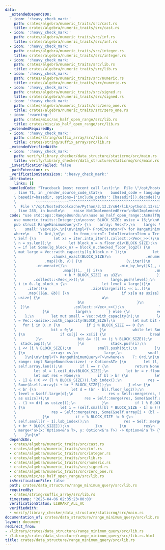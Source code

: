 ```yaml
---
data:
  _extendedDependsOn:
  - icon: ':heavy_check_mark:'
    path: crates/algebra/numeric_traits/src/cast.rs
    title: crates/algebra/numeric_traits/src/cast.rs
  - icon: ':heavy_check_mark:'
    path: crates/algebra/numeric_traits/src/inf.rs
    title: crates/algebra/numeric_traits/src/inf.rs
  - icon: ':heavy_check_mark:'
    path: crates/algebra/numeric_traits/src/integer.rs
    title: crates/algebra/numeric_traits/src/integer.rs
  - icon: ':heavy_check_mark:'
    path: crates/algebra/numeric_traits/src/lib.rs
    title: crates/algebra/numeric_traits/src/lib.rs
  - icon: ':heavy_check_mark:'
    path: crates/algebra/numeric_traits/src/numeric.rs
    title: crates/algebra/numeric_traits/src/numeric.rs
  - icon: ':heavy_check_mark:'
    path: crates/algebra/numeric_traits/src/signed.rs
    title: crates/algebra/numeric_traits/src/signed.rs
  - icon: ':heavy_check_mark:'
    path: crates/algebra/numeric_traits/src/zero_one.rs
    title: crates/algebra/numeric_traits/src/zero_one.rs
  - icon: ':warning:'
    path: crates/misc/as_half_open_range/src/lib.rs
    title: crates/misc/as_half_open_range/src/lib.rs
  _extendedRequiredBy:
  - icon: ':heavy_check_mark:'
    path: crates/string/suffix_array/src/lib.rs
    title: crates/string/suffix_array/src/lib.rs
  _extendedVerifiedWith:
  - icon: ':heavy_check_mark:'
    path: verify/library_checker/data_structure/staticrmq/src/main.rs
    title: verify/library_checker/data_structure/staticrmq/src/main.rs
  _isVerificationFailed: false
  _pathExtension: rs
  _verificationStatusIcon: ':heavy_check_mark:'
  attributes:
    links: []
  bundledCode: "Traceback (most recent call last):\n  File \"/opt/hostedtoolcache/Python/3.13.2/x64/lib/python3.13/site-packages/onlinejudge_verify/documentation/build.py\"\
    , line 71, in _render_source_code_stat\n    bundled_code = language.bundle(stat.path,\
    \ basedir=basedir, options={'include_paths': [basedir]}).decode()\n          \
    \         ~~~~~~~~~~~~~~~^^^^^^^^^^^^^^^^^^^^^^^^^^^^^^^^^^^^^^^^^^^^^^^^^^^^^^^^^^^^^^^^^^\n\
    \  File \"/opt/hostedtoolcache/Python/3.13.2/x64/lib/python3.13/site-packages/onlinejudge_verify/languages/rust.py\"\
    , line 288, in bundle\n    raise NotImplementedError\nNotImplementedError\n"
  code: "use std::ops::RangeBounds;\n\nuse as_half_open_range::AsHalfOpenRange;\n\
    use numeric_traits::Integer;\n\nconst BLOCK_SIZE: usize = 16;\n\n#[derive(Clone)]\n\
    pub struct RangeMinimumQuery<T> {\n    array: Vec<T>,\n    large: Vec<Vec<u32>>,\n\
    \    small: Vec<u16>,\n}\n\nimpl<T> FromIterator<T> for RangeMinimumQuery<T>\n\
    where\n    T: Ord,\n{\n    fn from_iter<I: IntoIterator<Item = T>>(iter: I) ->\
    \ Self {\n        let xs = iter.into_iter().collect::<Vec<_>>();\n        let\
    \ n = xs.len();\n        let block_n = n.floor_div(BLOCK_SIZE);\n        let large\
    \ = if let Some(lg_block_n) = block_n.checked_floor_log2() {\n            let\
    \ mut large = Vec::with_capacity(lg_block_n + 1);\n            let level = xs\n\
    \                .chunks_exact(BLOCK_SIZE)\n                .enumerate()\n   \
    \             .map(|(b, v)| {\n                    (v.iter()\n               \
    \         .enumerate()\n                        .min_by_key(|&(_, x)| x)\n   \
    \                     .map(|(i, _)| i)\n                        .unwrap()\n  \
    \                      + b * BLOCK_SIZE) as u32\n                })\n        \
    \        .collect::<Vec<_>>();\n            large.push(level);\n            for\
    \ i in 0..lg_block_n {\n                let level = large[i]\n               \
    \     .iter()\n                    .zip(&large[i][1 << i..])\n               \
    \     .map(|(&a, &b)| {\n                        if xs[a as usize] <= xs[b as\
    \ usize] {\n                            a\n                        } else {\n\
    \                            b\n                        }\n                  \
    \  })\n                    .collect::<Vec<_>>();\n                large.push(level);\n\
    \            }\n            large\n        } else {\n            vec![]\n    \
    \    };\n        let mut small = Vec::with_capacity(n);\n        let mut stack\
    \ = Vec::<usize>::with_capacity(BLOCK_SIZE);\n        let mut bit = 0;\n     \
    \   for i in 0..n {\n            if i % BLOCK_SIZE == 0 {\n                stack.clear();\n\
    \                bit = 0;\n            }\n            while let Some(&j) = stack.last()\
    \ {\n                if xs[j] <= xs[i] {\n                    break;\n       \
    \         }\n                bit &= !(1 << (j % BLOCK_SIZE));\n              \
    \  stack.pop();\n            }\n            stack.push(i);\n            bit |=\
    \ 1 << (i % BLOCK_SIZE);\n            small.push(bit);\n        }\n\n        Self\
    \ {\n            array: xs,\n            large,\n            small,\n        }\n\
    \    }\n}\n\nimpl<T> RangeMinimumQuery<T>\nwhere\n    T: Ord,\n{\n    pub fn min(&self,\
    \ range: impl RangeBounds<usize>) -> Option<&T> {\n        let (l, r) = range.as_half_open_range(0,\
    \ self.array.len());\n        if l == r {\n            return None;\n        }\n\
    \        let bl = l.ceil_div(BLOCK_SIZE);\n        let br = r.floor_div(BLOCK_SIZE);\n\
    \        let mut res = None;\n        if bl > br {\n            let i = (self.small[r\
    \ - 1] & (!0 << (l % BLOCK_SIZE))).lsb_index();\n            res = Self::merge(res,\
    \ Some(&self.array[i + br * BLOCK_SIZE]));\n        } else {\n            if bl\
    \ < br {\n                let d = (br - bl).floor_log2();\n                let\
    \ level = &self.large[d];\n                res = Self::merge(res, Some(&self.array[level[bl]\
    \ as usize]));\n                res = Self::merge(res, Some(&self.array[level[br\
    \ - (1 << d)] as usize]));\n            }\n            if l % BLOCK_SIZE != 0\
    \ {\n                let i = (self.small[bl * BLOCK_SIZE - 1] & (!0 << (l % BLOCK_SIZE))).lsb_index();\n\
    \                res = Self::merge(res, Some(&self.array[i + (bl - 1) * BLOCK_SIZE]));\n\
    \            }\n            if r % BLOCK_SIZE != 0 {\n                let i =\
    \ self.small[r - 1].lsb_index();\n                res = Self::merge(res, Some(&self.array[i\
    \ + br * BLOCK_SIZE]));\n            }\n        }\n        res\n    }\n\n    fn\
    \ merge<'a>(x: Option<&'a T>, y: Option<&'a T>) -> Option<&'a T> {\n        x.into_iter().chain(y.into_iter()).min()\n\
    \    }\n}\n"
  dependsOn:
  - crates/algebra/numeric_traits/src/cast.rs
  - crates/algebra/numeric_traits/src/inf.rs
  - crates/algebra/numeric_traits/src/integer.rs
  - crates/algebra/numeric_traits/src/lib.rs
  - crates/algebra/numeric_traits/src/numeric.rs
  - crates/algebra/numeric_traits/src/signed.rs
  - crates/algebra/numeric_traits/src/zero_one.rs
  - crates/misc/as_half_open_range/src/lib.rs
  isVerificationFile: false
  path: crates/data_structure/range_minimum_query/src/lib.rs
  requiredBy:
  - crates/string/suffix_array/src/lib.rs
  timestamp: '2025-04-06 02:35:23+00:00'
  verificationStatus: LIBRARY_ALL_AC
  verifiedWith:
  - verify/library_checker/data_structure/staticrmq/src/main.rs
documentation_of: crates/data_structure/range_minimum_query/src/lib.rs
layout: document
redirect_from:
- /library/crates/data_structure/range_minimum_query/src/lib.rs
- /library/crates/data_structure/range_minimum_query/src/lib.rs.html
title: crates/data_structure/range_minimum_query/src/lib.rs
---
```

